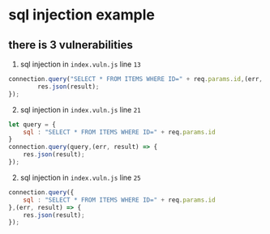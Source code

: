 # sql injection example

## there is 3 vulnerabilities

1. sql injection in `index.vuln.js` line `13`

```js
connection.query("SELECT * FROM ITEMS WHERE ID=" + req.params.id,(err, result) => {
        res.json(result);
});
```

2. sql injection in `index.vuln.js` line `21`

```js
let query = {
    sql : "SELECT * FROM ITEMS WHERE ID=" + req.params.id
}
connection.query(query,(err, result) => {
    res.json(result);
});
```

2. sql injection in `index.vuln.js` line `25`

```js
connection.query({
    sql : "SELECT * FROM ITEMS WHERE ID=" + req.params.id
},(err, result) => {
    res.json(result);
});
```